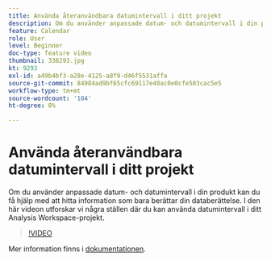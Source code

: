 ```yaml
---
title: Använda återanvändbara datumintervall i ditt projekt
description: Om du använder anpassade datum- och datumintervall i din produkt kan du få hjälp med att hitta information som bara berättar din databerättelse. I den här videon utforskar vi några ställen där du kan använda datumintervall i ditt Analysis Workspace-projekt.
feature: Calendar
role: User
level: Beginner
doc-type: feature video
thumbnail: 338293.jpg
kt: 9293
exl-id: a49b4bf3-a28e-4125-a8f9-d46f5531affa
source-git-commit: 84984ad9bf65cfc69117e40ac0e0cfe503cac5e5
workflow-type: tm+mt
source-wordcount: '104'
ht-degree: 0%

---
```


# Använda återanvändbara datumintervall i ditt projekt

Om du använder anpassade datum- och datumintervall i din produkt kan du få hjälp med att hitta information som bara berättar din databerättelse. I den här videon utforskar vi några ställen där du kan använda datumintervall i ditt Analysis Workspace-projekt.

>[!VIDEO](https://video.tv.adobe.com/v/338293/?quality=12&learn=on)

Mer information finns i [dokumentationen](https://experienceleague.adobe.com/docs/analytics/analyze/analysis-workspace/components/calendar-date-ranges/calendar.html?lang=en).
